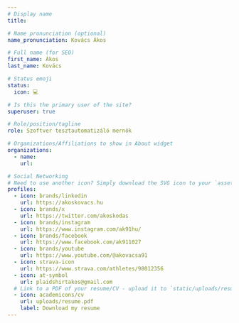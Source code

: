 ```yaml
---
# Display name
title:

# Name pronunciation (optional)
name_pronunciation: Kovács Ákos

# Full name (for SEO)
first_name: Ákos
last_name: Kovács

# Status emoji
status:
  icon: 💻

# Is this the primary user of the site?
superuser: true

# Role/position/tagline
role: Szoftver tesztautomatizáló mernök

# Organizations/Affiliations to show in About widget
organizations:
  - name:
    url:

# Social Networking
# Need to use another icon? Simply download the SVG icon to your `assets/media/icons/` folder.
profiles:
  - icon: brands/linkedin
    url: https://akoskovacs.hu
  - icon: brands/x
    url: https://twitter.com/akoskodas
  - icon: brands/instagram
    url: https://www.instagram.com/ak91hu/
  - icon: brands/facebook
    url: https://www.facebook.com/ak911027
  - icon: brands/youtube
    url: https://www.youtube.com/@akovacsa91
  - icon: strava-icon
    url: https://www.strava.com/athletes/98012356
  - icon: at-symbol
    url: plaidshirtakos@gmail.com
  # Link to a PDF of your resume/CV - upload it to `static/uploads/resume.pdf`
  - icon: academicons/cv
    url: uploads/resume.pdf
    label: Download my resume
---
```

